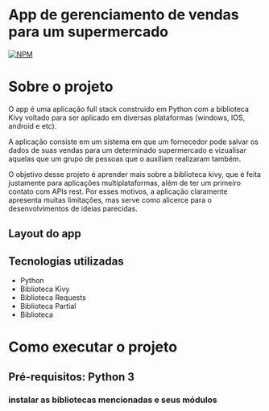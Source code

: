 # App de gerenciamento de vendas para um supermercado 
[![NPM](https://img.shields.io/npm/l/react)](https://github.com/guilherme-oliveira935/app-gerenciamento-de-vendas/blob/main/LICENSE) 

# Sobre o projeto

O app é uma aplicação full stack construido em Python com a biblioteca Kivy voltado para ser aplicado em diversas plataformas (windows, IOS, android e etc).

A aplicação consiste em um sistema em que um fornecedor pode salvar os dados de suas vendas para um determinado supermercado e vizualisar aquelas que um grupo de pessoas que o auxiliam realizaram também.

O objetivo desse projeto é aprender mais sobre a biblioteca kivy, que é feita justamente para aplicações multiplataformas, além de ter um primeiro contato com APIs rest. Por esses motivos, a aplicação claramente apresenta muitas limitações, mas serve como alicerce para o desenvolvimentos de ideias parecidas.

## Layout do app


## Tecnologias utilizadas
- Python
- Biblioteca Kivy
- Biblioteca Requests
- Biblioteca Partial
- Biblioteca

# Como executar o projeto

## Pré-requisitos: Python 3
### instalar as bibliotecas mencionadas e seus módulos
